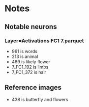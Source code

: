# Notes

## Notable neurons
### Layer=Activations FC1 7.parquet
- 961 is words
- 213 is animal
- 489 is likely flower
- 7_FC1_192 is limbs
- 7_FC1_372 is hair

## Reference images
- 438 is butterfly and flowers
